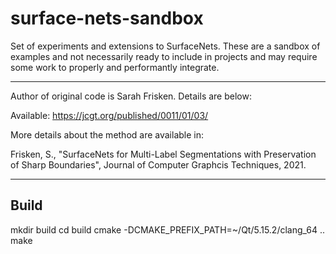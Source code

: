 # surface-nets-sandbox
Set of experiments and extensions to SurfaceNets. These are a sandbox of examples and not necessarily ready to include in projects and may require some work to properly and performantly integrate.

---

Author of original code is Sarah Frisken. Details are below:

Available: https://jcgt.org/published/0011/01/03/

More details about the method are available in:

Frisken, S., "SurfaceNets for Multi-Label Segmentations with Preservation of Sharp Boundaries", Journal of Computer Graphcis Techniques, 2021.

---

## Build

mkdir build
cd build
cmake -DCMAKE_PREFIX_PATH=~/Qt/5.15.2/clang_64 ..
make

